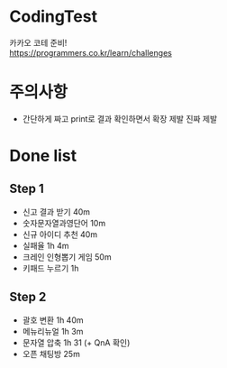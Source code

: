 # CodingTest
카카오 코테 준비!   
https://programmers.co.kr/learn/challenges

# 주의사항
- 간단하게 짜고 print로 결과 확인하면서 확장 제발 진짜 제발

# Done list
## Step 1 
- 신고 결과 받기  40m
- 숫자문자열과영단어 10m
- 신규 아이디 추천 40m
- 실패율 1h 4m
- 크레인 인형뽑기 게임 50m
- 키패드 누르기 1h

## Step 2 
- 괄호 변환 1h 40m
- 메뉴리뉴얼 1h 3m
- 문자열 압축 1h 31 (+ QnA 확인)
- 오픈 채팅방 25m
